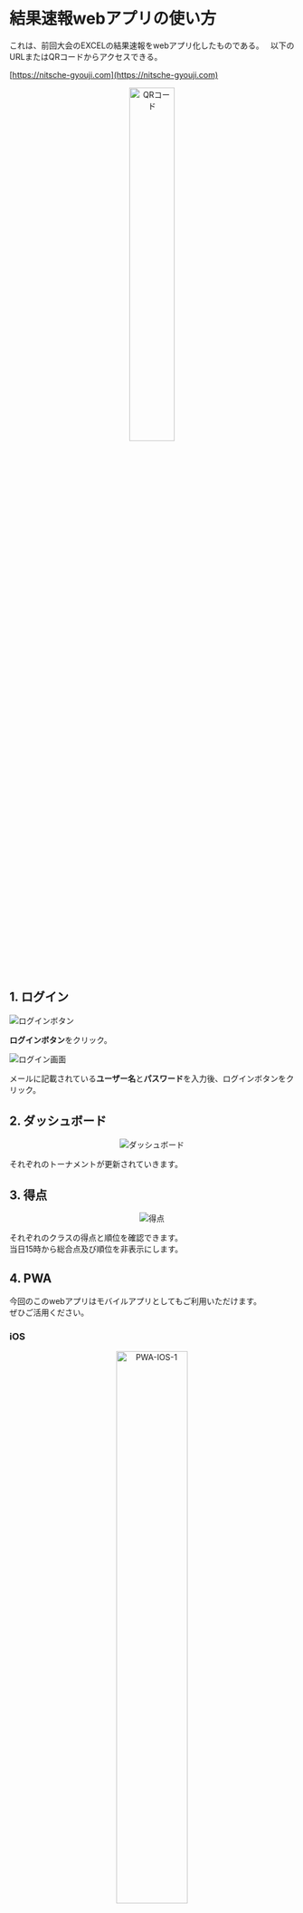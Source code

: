 # 結果速報webアプリの使い方

これは、前回大会のEXCELの結果速報をwebアプリ化したものである。  
以下のURLまたはQRコードからアクセスできる。

[https://nitsche-gyouji.com](https://nitsche-gyouji.com)

<div style="text-align: center;">
  <img src="./qrcode.png" alt="QRコード" width="40%">
</div>

## 1. ログイン

![ログインボタン](image.png)

**ログインボタン**をクリック。

![ログイン画面](image-1.png)

メールに記載されている**ユーザー名**と**パスワード**を入力後、ログインボタンをクリック。

## 2. ダッシュボード

<div style="text-align: center;">
<img src="image-2.png" alt="ダッシュボード">
</div>

それぞれのトーナメントが更新されていきます。

## 3. 得点

<div style="text-align: center;">
<img src="image-3.png" alt="得点">
</div>

それぞれのクラスの得点と順位を確認できます。   
当日15時から総合点及び順位を非表示にします。

## 4. PWA

今回のこのwebアプリはモバイルアプリとしてもご利用いただけます。  
ぜひご活用ください。

### iOS

<div style="text-align: center;"><img src="image-4.png" alt="PWA-IOS-1" width="50%"></div>
<div style="text-align: center;"><img src="image-5.png" alt="PWA-IOS-2" width="50%"></div>
<div style="text-align: center;"><img src="image-6.png" alt="PWA-IOS-3" width="50%"></div>
<div style="text-align: center;"><img src="image-7.png" alt="PWA-IOS-4" width="50%"></div>

### Android

<div style="text-align: center;"><img src="image-8.png" alt="PWA-Android-1" width="50%"></div>
<div style="text-align: center;"><img src="image-9.png" alt="PWA-Android-3" width="50%"></div>
<div style="text-align: center;"><img src="image-10.png" alt="PWA-Android-4" width="50%"></div>

---

インストール後、アイコンが表示されます。そのアイコンをクリックすることで、アプリを起動できます。